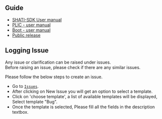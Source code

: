 ## Guide

  * [SHATI-SDK User manual](https://gitlab.com/shaktiproject/software/shakti-sdk/-/blob/master/doc/user_manual.pdf)
  * [PLIC - user manual](https://gitlab.com/shaktiproject/software/shakti-sdk/-/blob/master/doc/plic_user_manual.pdf)
  * [Boot - user manual](https://gitlab.com/shaktiproject/software/shakti-sdk/-/blob/master/doc/boot_manual.pdf)
  * [Public release](https://gitlab.com/shaktiproject/software/shakti-sdk/raw/master/doc/images/inaug1.jpg)
  
## Logging Issue 

Any issue or clarification can be raised under issues. <br/>
Before raising an issue, please check if there are any similar issues.

Please follow the below steps to create an issue.

- Go to [`Issues`](https://gitlab.com/shaktiproject/software/shakti-sdk-dev/issues).
- After clicking on New Issue you will get an option to select a template.
- Click on 'choose template', a list of available templates will be displayed, Select template "Bug".
- Once the template is selected, Please fill all the fields in the description textbox.
